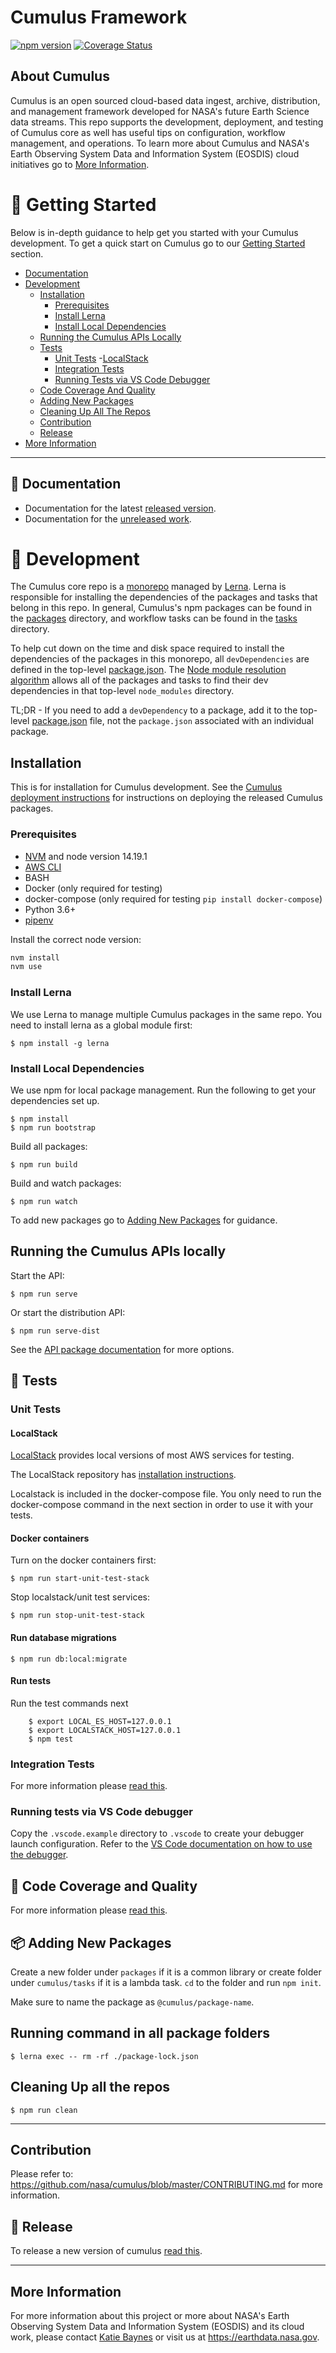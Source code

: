 # Cumulus Framework

[![npm version](https://badge.fury.io/js/%40cumulus%2Fapi.svg)](https://badge.fury.io/js/%40cumulus%2Fapi)
[![Coverage Status](https://coveralls.io/repos/github/nasa/cumulus/badge.svg?branch=master)](https://coveralls.io/github/nasa/cumulus?branch=master)

## About Cumulus
Cumulus is an open sourced cloud-based data ingest, archive, distribution, and management framework developed for NASA's future Earth Science data streams. This repo supports the development, deployment, and testing of Cumulus core as well has useful tips on configuration, workflow management, and operations. 
To learn more about Cumulus and NASA's Earth Observing System Data and Information System (EOSDIS) cloud initiatives go to [More Information](#more-information).

# 🚀 Getting Started

Below is in-depth guidance to help get you started with your Cumulus development. To get a quick start on Cumulus go to our [Getting Started](https://nasa.github.io/cumulus/docs/cumulus-docs-readme) section.

- [Documentation](#📖-documentation)
- [Development](#🔨-development)
    - [Installation](#installation)
        - [Prerequisites](#prerequisites)
        - [Install Lerna](#install-lerna)
        - [Install Local Dependencies](#install-local-dependencies)
    - [Running the Cumulus APIs Locally](#running-the-cumulus-apis-locally)
    - [Tests](#📝-tests)
        - [Unit Tests](#unit-tests)
            -[LocalStack](#localstack)
        - [Integration Tests](#integration-tests)
        - [Running Tests via VS Code Debugger](#running-tests-via-vs-code-debugger)
    - [Code Coverage And Quality](#🔦-code-coverage-and-quality)
    - [Adding New Packages](#📦-adding-new-packages)
    - [Cleaning Up All The Repos](#cleaning-up-all-the-repos)
    - [Contribution](#contribution)
    - [Release](#🛒-release)
- [More Information](#more-information)

---

## 📖 Documentation

- Documentation for the latest [released version](https://nasa.github.io/cumulus).
- Documentation for the [unreleased work](https://nasa.github.io/cumulus/docs/next/cumulus-docs-readme).

# 🔨 Development

The Cumulus core repo is a [monorepo](https://en.wikipedia.org/wiki/Monorepo)
managed by [Lerna](https://lerna.js.org/). Lerna is responsible for installing
the dependencies of the packages and tasks that belong in this repo. In general,
Cumulus's npm packages can be found in the [packages](./packages) directory, and
workflow tasks can be found in the [tasks](./tasks) directory.

To help cut down on the time and disk space required to install the dependencies
of the packages in this monorepo, all `devDependencies` are defined in the
top-level [package.json](./package.json). The
[Node module resolution algorithm](https://nodejs.org/api/modules.html#modules_loading_from_node_modules_folders)
allows all of the packages and tasks to find their dev dependencies in that
top-level `node_modules` directory.

TL;DR - If you need to add a `devDependency` to a package, add it to the
top-level [package.json](./package.json) file, not the `package.json` associated
with an individual package.

## Installation

This is for installation for Cumulus development.  See the [Cumulus deployment instructions](https://nasa.github.io/cumulus/docs/deployment/deployment-readme) for instructions on deploying the released Cumulus packages.

### Prerequisites

- [NVM](https://github.com/creationix/nvm) and node version 14.19.1
- [AWS CLI](http://docs.aws.amazon.com/cli/latest/userguide/installing.html)
- BASH
- Docker (only required for testing)
- docker-compose (only required for testing `pip install docker-compose`)
- Python 3.6+
- [pipenv](https://pypi.org/project/pipenv/)

Install the correct node version:

```bash
nvm install
nvm use
```

### Install Lerna

We use Lerna to manage multiple Cumulus packages in the same repo. You need to install lerna as a global module first:

    $ npm install -g lerna

### Install Local Dependencies

We use npm for local package management. Run the following to get your dependencies set up.

    $ npm install
    $ npm run bootstrap

Build all packages:

    $ npm run build

Build and watch packages:

    $ npm run watch

To add new packages go to [Adding New Packages](#📦-adding-new-packages) for guidance.

## Running the Cumulus APIs locally

Start the API:

    $ npm run serve

Or start the distribution API:

    $ npm run serve-dist

See the [API package documentation](packages/api/README.md#running-the-api-locally) for more options.

## 📝 Tests

### Unit Tests

#### LocalStack

[LocalStack](https://github.com/localstack/localstack) provides local versions of most AWS services for testing.

The LocalStack repository has [installation instructions](https://github.com/localstack/localstack#installing).

Localstack is included in the docker-compose file. You only need to run the docker-compose command in the next section in order to use it with your tests.

#### Docker containers

Turn on the docker containers first:

    $ npm run start-unit-test-stack

Stop localstack/unit test services:

    $ npm run stop-unit-test-stack

#### Run database migrations

```
$ npm run db:local:migrate
```

#### Run tests

Run the test commands next
```
    $ export LOCAL_ES_HOST=127.0.0.1
    $ export LOCALSTACK_HOST=127.0.0.1
    $ npm test
```

### Integration Tests

For more information please [read this](docs/development/integration-tests.md).

### Running tests via VS Code debugger

Copy the `.vscode.example` directory to `.vscode` to create your debugger launch configuration. Refer to the [VS Code documentation on how to use the debugger](https://code.visualstudio.com/docs/editor/debugging).

## 🔦 Code Coverage and Quality

For more information please [read this](docs/development/quality-and-coverage.md).

## 📦 Adding New Packages

Create a new folder under `packages` if it is a common library or create folder under `cumulus/tasks` if it is a lambda task. `cd` to the folder and run `npm init`.

Make sure to name the package as `@cumulus/package-name`.

## Running command in all package folders

    $ lerna exec -- rm -rf ./package-lock.json

## Cleaning Up all the repos

    $ npm run clean

---

## Contribution

Please refer to: https://github.com/nasa/cumulus/blob/master/CONTRIBUTING.md for more information.

## 🛒 Release

To release a new version of cumulus [read this](docs/development/release.md).

---

## More Information

For more information about this project or more about NASA's Earth Observing System Data and Information System (EOSDIS) and its cloud work, please contact [Katie Baynes](mailto:katie.baynes@nasa.gov) or visit us at https://earthdata.nasa.gov.
